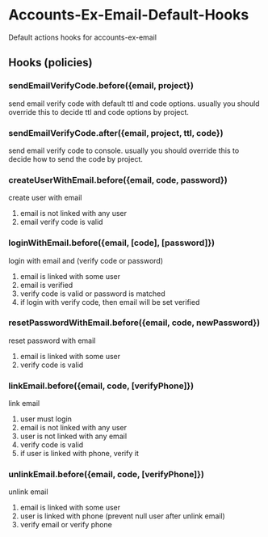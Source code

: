 # Accounts-Ex-Email-Default-Hooks

Default actions hooks for accounts-ex-email

## Hooks (policies)

### sendEmailVerifyCode.before({email, project})
send email verify code with default ttl and code options.
usually you should override this to decide ttl and code options by project.

### sendEmailVerifyCode.after({email, project, ttl, code})
send email verify code to console.
usually you should override this to decide how to send the code by project.

### createUserWithEmail.before({email, code, password})
create user with email

1. email is not linked with any user
2. email verify code is valid

### loginWithEmail.before({email, [code], [password]})
login with email and (verify code or password)

1. email is linked with some user
2. email is verified
3. verify code is valid or password is matched
4. if login with verify code, then email will be set verified

### resetPasswordWithEmail.before({email, code, newPassword})
reset password with email

1. email is linked with some user
2. verify code is valid

### linkEmail.before({email, code, [verifyPhone]})
link email

1. user must login
2. email is not linked with any user
3. user is not linked with any email
4. verify code is valid
5. if user is linked with phone, verify it

### unlinkEmail.before({email, code, [verifyPhone]})
unlink email

1. email is linked with some user
2. user is linked with phone (prevent null user after unlink email)
3. verify email or verify phone

